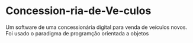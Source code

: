 # Concession-ria-de-Ve-culos
Um software de uma concessionária digital para venda de veículos novos. Foi usado o paradigma de programção orientada a objetos
